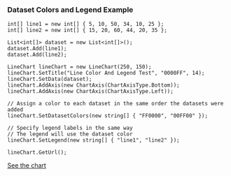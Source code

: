 ### Dataset Colors and Legend Example ###
```
int[] line1 = new int[] { 5, 10, 50, 34, 10, 25 };
int[] line2 = new int[] { 15, 20, 60, 44, 20, 35 };

List<int[]> dataset = new List<int[]>();
dataset.Add(line1);
dataset.Add(line2);

LineChart lineChart = new LineChart(250, 150);
lineChart.SetTitle("Line Color And Legend Test", "0000FF", 14);
lineChart.SetData(dataset);
lineChart.AddAxis(new ChartAxis(ChartAxisType.Bottom));
lineChart.AddAxis(new ChartAxis(ChartAxisType.Left));

// Assign a color to each dataset in the same order the datasets were added
lineChart.SetDatasetColors(new string[] { "FF0000", "00FF00" });

// Specify legend labels in the same way
// The legend will use the dataset color
lineChart.SetLegend(new string[] { "line1", "line2" });

lineChart.GetUrl();
```
[See the chart](http://chart.apis.google.com/chart?cht=lc&chs=250x150&chd=s:FKyiKZ,PU8sUj&chtt=Line+Color+And+Legend+Test&chts=0000FF,14&chco=FF0000,00FF00&chdl=line1|line2&chxt=x,y&chxl=0:|1:&chxp=&chxr=&chxs=)